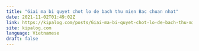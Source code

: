 ```yaml
---
title: "Giai ma bi quyet chot lo de bach thu mien Bac chuan nhat"
date: 2021-11-02T01:49:02Z
link: https://kipalog.com/posts/Giai-ma-bi-quyet-chot-lo-de-bach-thu-mien-Bac-chuan-nhat?utm_medium=RSS&utm_source=news.12bit.vn
site: kipalog.com
language: Vietnamese
draft: false
---
```

